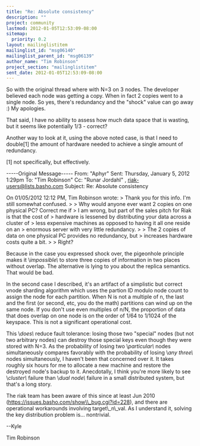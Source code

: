 ```yaml
---
title: "Re: Absolute consistency"
description: ""
project: community
lastmod: 2012-01-05T12:53:09-08:00
sitemap:
  priority: 0.2
layout: mailinglistitem
mailinglist_id: "msg06140"
mailinglist_parent_id: "msg06139"
author_name: "Tim Robinson"
project_section: "mailinglistitem"
sent_date: 2012-01-05T12:53:09-08:00
---
```



So with the original thread where with N=3 on 3 nodes. The developer believed 
each node was getting a copy. When in fact 2 copies went to a single node. So 
yes, there's redundancy and the "shock" value can go away :) My apologies.

That said, I have no ability to assess how much data space that is wasting, but 
it seems like potentially 1/3 - correct?

Another way to look at it, using the above noted case, is that I need to 
double[1] the amount of hardware needed to achieve a single amount of 
redundancy. 

[1] not specifically, but effectively.


-----Original Message-----
From: "Aphyr" 
Sent: Thursday, January 5, 2012 1:29pm
To: "Tim Robinson" 
Cc: "Runar Jordahl" , riak-users@lists.basho.com
Subject: Re: Absolute consistency

On 01/05/2012 12:12 PM, Tim Robinson wrote:
&gt; Thank you for this info. I'm still somewhat confused.
&gt;
&gt; Why would anyone ever want 2 copies on one physical PC? Correct me if
&gt; I am wrong, but part of the sales pitch for Riak is that the cost of
&gt; hardware is lessened by distributing your data across a cluster of
&gt; less expensive machines as opposed to having it all one reside on an
&gt; enormous server with very little redundancy.
&gt;
&gt; The 2 copies of data on one physical PC provides no redundancy, but
&gt; increases hardware costs quite a bit.
&gt;
&gt; Right?

Because in the case you expressed shock over, the pigeonhole
principle makes it \\*impossible\\* to store three copies of information in
two places without overlap. The alternative is lying to you about the
replica semantics. That would be bad.

In the second case I described, it's an artifact of a simplistic but 
correct vnode sharding algorithm which uses the partion ID modulo node 
count to assign the node for each partition. When N is not a multiple of 
n, the last and the first (or second, etc, you do the math) partitions 
can wind up on the same node. If you don't use even multiples of n/N, 
the proportion of data that does overlap on one node is on the order of 
1/64 to 1/1024 of the keyspace. This is not a significant operational cost.

This \\*does\\* reduce fault tolerance: losing those two "special" nodes 
(but not two arbitrary nodes) can destroy those special keys even though 
they were stored with N=3. As the probability of losing two \\*particular\\* 
nodes simultaneously compares favorably with the probability of losing 
\\*any three\\* nodes simultaneously, I haven't been that concerned over it. 
It takes roughly six hours for me to allocate a new machine and restore 
the destroyed node's backup to it. Anecdotally, I think you're more 
likely to see \\*cluster\\* failure than \\*dual node\\* failure in a small 
distributed system, but that's a long story.

The riak team has been aware of this since at least Jun 2010 
(https://issues.basho.com/show\\_bug.cgi?id=228), and there are 
operational workarounds involving target\\_n\\_val. As I understand it, 
solving the key distribution problem is... nontrivial.

--Kyle


Tim Robinson

